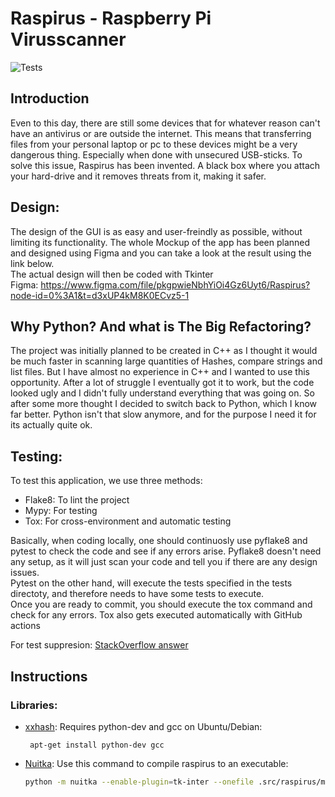 # Raspirus - Raspberry Pi Virusscanner
![Tests](https://github.com/Benji377/Raspirus/actions/workflows/tests.yml/badge.svg)


## Introduction
Even to this day, there are still some devices that for whatever reason can't have an antivirus or are outside the internet. 
This means that transferring files from your personal laptop or pc to these devices might be a very dangerous thing. Especially
when done with unsecured USB-sticks. To solve this issue, Raspirus has been invented. A black box where you attach your hard-drive
and it removes threats from it, making it safer.

## Design:
The design of the GUI is as easy and user-freindly as possible, without limiting its functionality. The whole Mockup of the app
has been planned and designed using Figma and you can take a look at the result using the link below.\
The actual design will then be coded with Tkinter \
Figma: https://www.figma.com/file/pkgpwieNbhYiOi4Gz6Uyt6/Raspirus?node-id=0%3A1&t=d3xUP4kM8K0ECvz5-1

## Why Python? And what is The Big Refactoring?
The project was initially planned to be created in C++ as I thought it would be much faster in scanning large quantities of Hashes, compare strings and list files. 
But I have almost no experience in C++ and I wanted to use this opportunity. 
After a lot of struggle I eventually got it to work, but the code looked ugly and I didn't fully understand everything that was going on.
So after some more thought I decided to switch back to Python, which I know far better.
Python isn't that slow anymore, and for the purpose I need it for its actually quite ok.

## Testing:
To test this application, we use three methods:
- Flake8: To lint the project
- Mypy: For testing
- Tox: For cross-environment and automatic testing

Basically, when coding locally, one should continuosly use pyflake8 and pytest to check the code and see if any errors arise. Pyflake8 doesn't need any setup, as it will just scan your code and tell you if there are any design issues. \
Pytest on the other hand, will execute the tests specified in the tests directoty, and therefore needs to have some tests to execute. \
Once you are ready to commit, you should execute the tox command and check for any errors. Tox also gets executed automatically with GitHub actions

For test suppresion: [StackOverflow answer](https://stackoverflow.com/a/73582480)

## Instructions
### Libraries:
 - [xxhash](https://pypi.org/project/xxhash/):
   Requires python-dev and gcc on Ubuntu/Debian:
     ```
      apt-get install python-dev gcc
     ```

- [Nuitka](https://nuitka.net/doc/user-manual.html#use-case-4-program-distribution):
  Use this command to compile raspirus to an executable:
  ```bash
  python -m nuitka --enable-plugin=tk-inter --onefile .src/raspirus/main.py --include-data-files=backend/database/signatures.db=backend/database/ --include-data-dir=frontend/images=frontend/images
  ```
